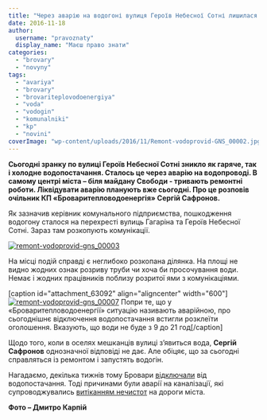 ```yaml
---
title: "Через аварію на водогоні вулиця Героїв Небесної Сотні лишилася без води - ФОТО"
date: 2016-11-18
author: 
  username: "pravoznaty"
  display_name: "Маєш право знати"
categories: 
  - "brovary"
  - "novyny"
tags: 
  - "avariya"
  - "brovary"
  - "brovariteplovodoenergiya"
  - "voda"
  - "vodogin"
  - "komunalniki"
  - "kp"
  - "novini"
coverImage: "wp-content/uploads/2016/11/Remont-vodoprovid-GNS_00002.jpg"
---
```


**Сьогодні зранку по вулиці Героїв Небесної Сотні зникло як гаряче, так і холодне водопостачання. Сталось це через аварію на водопроводі. В самому центрі міста – біля майдану Свободи - тривають ремонтні роботи. Ліквідувати аварію планують вже сьогодні. Про це розповів очільник КП «Броваритепловодоенергія» Сергій Сафронов.**

Як зазначив керівник комунального підприємства, пошкодження водогону сталося на перехресті вулиць Гагаріна та Героїв Небесної Сотні. Зараз там розкопують комунікації.

[![remont-vodoprovid-gns_00003](https://mpz.brovary.org/wp-content/uploads/2016/11/Remont-vodoprovid-GNS_00003.jpg)](https://mpz.brovary.org/wp-content/uploads/2016/11/Remont-vodoprovid-GNS_00003.jpg)

На місці подій справді є неглибоко розкопана ділянка. На площі не видно жодних ознак розриву труби чи хоча би просочування води. Немає і жодних працівників поблизу розритої ями з комунікаціями.

\[caption id="attachment\_63092" align="aligncenter" width="600"\][![remont-vodoprovid-gns_00007](https://mpz.brovary.org/wp-content/uploads/2016/11/Remont-vodoprovid-GNS_00007.jpg)](https://mpz.brovary.org/wp-content/uploads/2016/11/Remont-vodoprovid-GNS_00007.jpg) Попри те, що у «Броваритепловодоенергії» ситуацію називають аварійною, про сьогоднішнє відключення водопостачання встигли розклеїти оголошення. Вказують, що води не буде з 9 до 21 год\[/caption\]

Щодо того, коли в оселях мешканців вулиці з’явиться вода, **Сергій Сафронов** однозначної відповіді не дає. Але обіцяє, що за сьогодні справляться із ремонтом і запустять водогін.

Нагадаємо, декілька тижнів тому Бровари [відключали](https://mpz.brovary.org/na-geroyiv-nebesnoyi-sotni-cherez-avariyu-znovu-nema-vody-ale-obitsyayut-daty-vzhe-sogodni-foto/) від водопостачання. Тоді причинами були аварії на каналізації, які супроводжувались [витіканням нечистот](https://mpz.brovary.org/smerdyuchi-kanalizatsijni-stoky-znovu-zavodnyly-vulytsyu-grushevskogo-foto/) на дороги міста.

**Фото – Дмитро Карпій**
